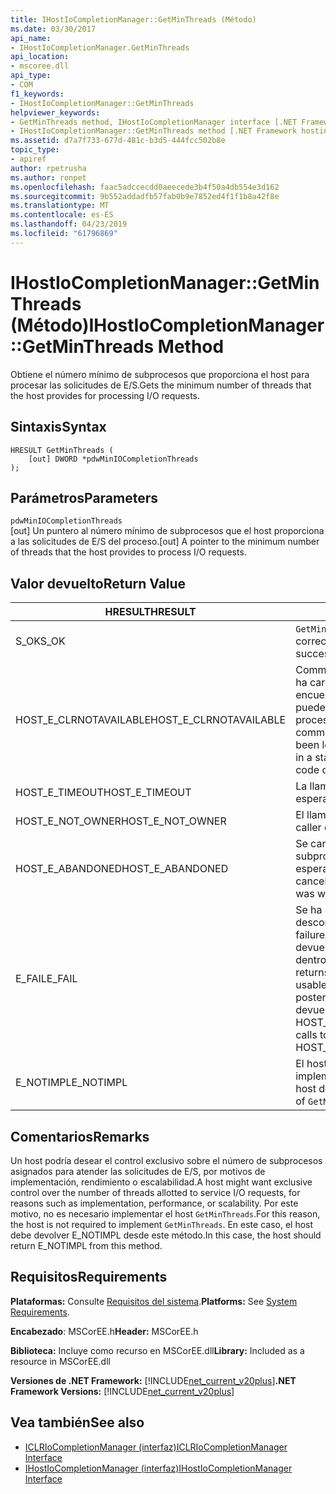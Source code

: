 ```yaml
---
title: IHostIoCompletionManager::GetMinThreads (Método)
ms.date: 03/30/2017
api_name:
- IHostIoCompletionManager.GetMinThreads
api_location:
- mscoree.dll
api_type:
- COM
f1_keywords:
- IHostIoCompletionManager::GetMinThreads
helpviewer_keywords:
- GetMinThreads method, IHostIoCompletionManager interface [.NET Framework hosting]
- IHostIoCompletionManager::GetMinThreads method [.NET Framework hosting]
ms.assetid: d7a7f733-677d-481c-b3d5-444fcc502b8e
topic_type:
- apiref
author: rpetrusha
ms.author: ronpet
ms.openlocfilehash: faac5adccecdd0aeecede3b4f50a4db554e3d162
ms.sourcegitcommit: 9b552addadfb57fab0b9e7852ed4f1f1b8a42f8e
ms.translationtype: MT
ms.contentlocale: es-ES
ms.lasthandoff: 04/23/2019
ms.locfileid: "61796869"
---
```

# <a name="ihostiocompletionmanagergetminthreads-method"></a><span data-ttu-id="72ccf-102">IHostIoCompletionManager::GetMinThreads (Método)</span><span class="sxs-lookup"><span data-stu-id="72ccf-102">IHostIoCompletionManager::GetMinThreads Method</span></span>
<span data-ttu-id="72ccf-103">Obtiene el número mínimo de subprocesos que proporciona el host para procesar las solicitudes de E/S.</span><span class="sxs-lookup"><span data-stu-id="72ccf-103">Gets the minimum number of threads that the host provides for processing I/O requests.</span></span>  
  
## <a name="syntax"></a><span data-ttu-id="72ccf-104">Sintaxis</span><span class="sxs-lookup"><span data-stu-id="72ccf-104">Syntax</span></span>  
  
```  
HRESULT GetMinThreads (  
    [out] DWORD *pdwMinIOCompletionThreads  
);  
```  
  
## <a name="parameters"></a><span data-ttu-id="72ccf-105">Parámetros</span><span class="sxs-lookup"><span data-stu-id="72ccf-105">Parameters</span></span>  
 `pdwMinIOCompletionThreads`  
 <span data-ttu-id="72ccf-106">[out] Un puntero al número mínimo de subprocesos que el host proporciona a las solicitudes de E/S del proceso.</span><span class="sxs-lookup"><span data-stu-id="72ccf-106">[out] A pointer to the minimum number of threads that the host provides to process I/O requests.</span></span>  
  
## <a name="return-value"></a><span data-ttu-id="72ccf-107">Valor devuelto</span><span class="sxs-lookup"><span data-stu-id="72ccf-107">Return Value</span></span>  
  
|<span data-ttu-id="72ccf-108">HRESULT</span><span class="sxs-lookup"><span data-stu-id="72ccf-108">HRESULT</span></span>|<span data-ttu-id="72ccf-109">Descripción</span><span class="sxs-lookup"><span data-stu-id="72ccf-109">Description</span></span>|  
|-------------|-----------------|  
|<span data-ttu-id="72ccf-110">S_OK</span><span class="sxs-lookup"><span data-stu-id="72ccf-110">S_OK</span></span>|<span data-ttu-id="72ccf-111">`GetMinThreads` se devolvió correctamente.</span><span class="sxs-lookup"><span data-stu-id="72ccf-111">`GetMinThreads` returned successfully.</span></span>|  
|<span data-ttu-id="72ccf-112">HOST_E_CLRNOTAVAILABLE</span><span class="sxs-lookup"><span data-stu-id="72ccf-112">HOST_E_CLRNOTAVAILABLE</span></span>|<span data-ttu-id="72ccf-113">Common language runtime (CLR) no se ha cargado en un proceso o el CLR se encuentra en un estado en el que no se puede ejecutar código administrado o procesar la llamada correctamente.</span><span class="sxs-lookup"><span data-stu-id="72ccf-113">The common language runtime (CLR) has not been loaded into a process, or the CLR is in a state in which it cannot run managed code or process the call successfully.</span></span>|  
|<span data-ttu-id="72ccf-114">HOST_E_TIMEOUT</span><span class="sxs-lookup"><span data-stu-id="72ccf-114">HOST_E_TIMEOUT</span></span>|<span data-ttu-id="72ccf-115">La llamada ha agotado el tiempo de espera.</span><span class="sxs-lookup"><span data-stu-id="72ccf-115">The call timed out.</span></span>|  
|<span data-ttu-id="72ccf-116">HOST_E_NOT_OWNER</span><span class="sxs-lookup"><span data-stu-id="72ccf-116">HOST_E_NOT_OWNER</span></span>|<span data-ttu-id="72ccf-117">El llamador no posee el bloqueo.</span><span class="sxs-lookup"><span data-stu-id="72ccf-117">The caller does not own the lock.</span></span>|  
|<span data-ttu-id="72ccf-118">HOST_E_ABANDONED</span><span class="sxs-lookup"><span data-stu-id="72ccf-118">HOST_E_ABANDONED</span></span>|<span data-ttu-id="72ccf-119">Se canceló un evento mientras un subproceso bloqueado o fibra estaba esperando en ella.</span><span class="sxs-lookup"><span data-stu-id="72ccf-119">An event was canceled while a blocked thread or fiber was waiting on it.</span></span>|  
|<span data-ttu-id="72ccf-120">E_FAIL</span><span class="sxs-lookup"><span data-stu-id="72ccf-120">E_FAIL</span></span>|<span data-ttu-id="72ccf-121">Se ha producido un error irrecuperable desconocido.</span><span class="sxs-lookup"><span data-stu-id="72ccf-121">An unknown catastrophic failure occurred.</span></span> <span data-ttu-id="72ccf-122">Cuando un método devuelve E_FAIL, CLR ya no es utilizable dentro del proceso.</span><span class="sxs-lookup"><span data-stu-id="72ccf-122">When a method returns E_FAIL, the CLR is no longer usable within the process.</span></span> <span data-ttu-id="72ccf-123">Las llamadas posteriores a métodos de hospedaje devuelven HOST_E_CLRNOTAVAILABLE.</span><span class="sxs-lookup"><span data-stu-id="72ccf-123">Subsequent calls to hosting methods return HOST_E_CLRNOTAVAILABLE.</span></span>|  
|<span data-ttu-id="72ccf-124">E_NOTIMPL</span><span class="sxs-lookup"><span data-stu-id="72ccf-124">E_NOTIMPL</span></span>|<span data-ttu-id="72ccf-125">El host no proporciona una implementación de `GetMinThreads`.</span><span class="sxs-lookup"><span data-stu-id="72ccf-125">The host does not provide an implementation of `GetMinThreads`.</span></span>|  
  
## <a name="remarks"></a><span data-ttu-id="72ccf-126">Comentarios</span><span class="sxs-lookup"><span data-stu-id="72ccf-126">Remarks</span></span>  
 <span data-ttu-id="72ccf-127">Un host podría desear el control exclusivo sobre el número de subprocesos asignados para atender las solicitudes de E/S, por motivos de implementación, rendimiento o escalabilidad.</span><span class="sxs-lookup"><span data-stu-id="72ccf-127">A host might want exclusive control over the number of threads allotted to service I/O requests, for reasons such as implementation, performance, or scalability.</span></span> <span data-ttu-id="72ccf-128">Por este motivo, no es necesario implementar el host `GetMinThreads`.</span><span class="sxs-lookup"><span data-stu-id="72ccf-128">For this reason, the host is not required to implement `GetMinThreads`.</span></span> <span data-ttu-id="72ccf-129">En este caso, el host debe devolver E_NOTIMPL desde este método.</span><span class="sxs-lookup"><span data-stu-id="72ccf-129">In this case, the host should return E_NOTIMPL from this method.</span></span>  
  
## <a name="requirements"></a><span data-ttu-id="72ccf-130">Requisitos</span><span class="sxs-lookup"><span data-stu-id="72ccf-130">Requirements</span></span>  
 <span data-ttu-id="72ccf-131">**Plataformas:** Consulte [Requisitos del sistema](../../../../docs/framework/get-started/system-requirements.md).</span><span class="sxs-lookup"><span data-stu-id="72ccf-131">**Platforms:** See [System Requirements](../../../../docs/framework/get-started/system-requirements.md).</span></span>  
  
 <span data-ttu-id="72ccf-132">**Encabezado**: MSCorEE.h</span><span class="sxs-lookup"><span data-stu-id="72ccf-132">**Header:** MSCorEE.h</span></span>  
  
 <span data-ttu-id="72ccf-133">**Biblioteca:** Incluye como recurso en MSCorEE.dll</span><span class="sxs-lookup"><span data-stu-id="72ccf-133">**Library:** Included as a resource in MSCorEE.dll</span></span>  
  
 <span data-ttu-id="72ccf-134">**Versiones de .NET Framework:** [!INCLUDE[net_current_v20plus](../../../../includes/net-current-v20plus-md.md)]</span><span class="sxs-lookup"><span data-stu-id="72ccf-134">**.NET Framework Versions:** [!INCLUDE[net_current_v20plus](../../../../includes/net-current-v20plus-md.md)]</span></span>  
  
## <a name="see-also"></a><span data-ttu-id="72ccf-135">Vea también</span><span class="sxs-lookup"><span data-stu-id="72ccf-135">See also</span></span>

- [<span data-ttu-id="72ccf-136">ICLRIoCompletionManager (interfaz)</span><span class="sxs-lookup"><span data-stu-id="72ccf-136">ICLRIoCompletionManager Interface</span></span>](../../../../docs/framework/unmanaged-api/hosting/iclriocompletionmanager-interface.md)
- [<span data-ttu-id="72ccf-137">IHostIoCompletionManager (interfaz)</span><span class="sxs-lookup"><span data-stu-id="72ccf-137">IHostIoCompletionManager Interface</span></span>](../../../../docs/framework/unmanaged-api/hosting/ihostiocompletionmanager-interface.md)
